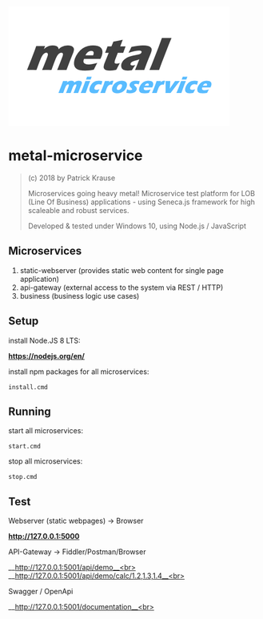 ![Logo](https://github.com/PKrause79/metal-microservice/blob/master/metal-microservice-logo.png)

# metal-microservice

> (c) 2018 by Patrick Krause
> 
> Microservices going heavy metal! Microservice test platform for LOB (Line Of Business) 
> applications - using Seneca.js framework for high scaleable and robust services.
> 
> Developed & tested under Windows 10, using Node.js / JavaScript

## Microservices

1. static-webserver (provides static web content for single page application)
2. api-gateway (external access to the system via REST / HTTP)
3. business (business logic use cases)

## Setup

install Node.JS 8 LTS:

__https://nodejs.org/en/__

install npm packages for all microservices:
```
install.cmd
```
## Running

start all microservices:
```
start.cmd
```
stop all microservices:
```
stop.cmd
 ```
## Test

Webserver (static webpages) -> Browser

  __http://127.0.0.1:5000__

API-Gateway -> Fiddler/Postman/Browser

  __http://127.0.0.1:5001/api/demo__<br>
  __http://127.0.0.1:5001/api/demo/calc/1.2,1.3,1.4__<br>
  
Swagger / OpenApi

 __http://127.0.0.1:5001/documentation__<br>
  

